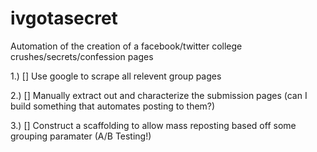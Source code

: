 # ivgotasecret
Automation of the creation of a facebook/twitter college crushes/secrets/confession pages

1.) [] Use google to scrape all relevent group pages 

2.) [] Manually extract out and characterize the submission pages (can I build something that automates posting to them?)

3.) [] Construct a scaffolding to allow mass reposting based off some grouping paramater (A/B Testing!)
